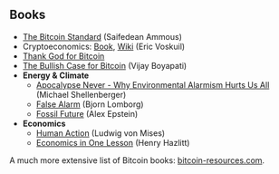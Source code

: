 ## Books

* [The Bitcoin Standard](https://saifedean.com/books/the-bitcoin-standard) (Saifedean Ammous)
* Cryptoeconomics: [Book](https://voskuil.org/cryptoeconomics/), [Wiki](https://github.com/libbitcoin/libbitcoin-system/wiki/Cryptoeconomics) (Eric Voskuil)
* [Thank God for Bitcoin](https://www.amazon.com/Thank-God-Bitcoin-Corruption-Redemption/dp/1641991216)
* [The Bullish Case for Bitcoin](https://www.bullishcaseforbitcoin.com/) (Vijay Boyapati)
* **Energy & Climate**
  * [Apocalypse Never - Why Environmental Alarmism Hurts Us All](https://www.amazon.com/Apocalypse-Never-Environmental-Alarmism-Hurts/dp/0063001691) (Michael Shellenberger)
  * [False Alarm](https://www.amazon.com/False-Alarm-Climate-Change-Trillions/dp/1541647475/) (Bjorn Lomborg)
  * [Fossil Future](https://www.amazon.com/Fossil-Future-Flourishing-Requires-Gas-Not/dp/0593420411) (Alex Epstein)
* **Economics**
  * [Human Action](https://mises.org/library/human-action-0) (Ludwig von Mises)
  * [Economics in One Lesson](https://mises.org/library/economics-one-lesson) (Henry Hazlitt)

A much more extensive list of Bitcoin books: [bitcoin-resources.com](https://bitcoin-resources.com/books/).
